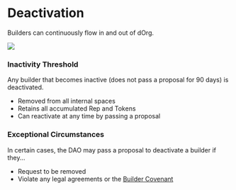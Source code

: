 # Deactivation

Builders can continuously flow in and out of dOrg.

![](../.gitbook/assets/image%20%2825%29.png)

### Inactivity Threshold

Any builder that becomes inactive (does not pass a proposal for 90 days) is deactivated.

* Removed from all internal spaces
* Retains all accumulated Rep and Tokens
* Can reactivate at any time by passing a proposal

### Exceptional Circumstances

In certain cases, the DAO may pass a proposal to deactivate a builder if they...

* Request to be removed
* Violate any legal agreements or the [Builder Covenant](../governance/covenant.md)

